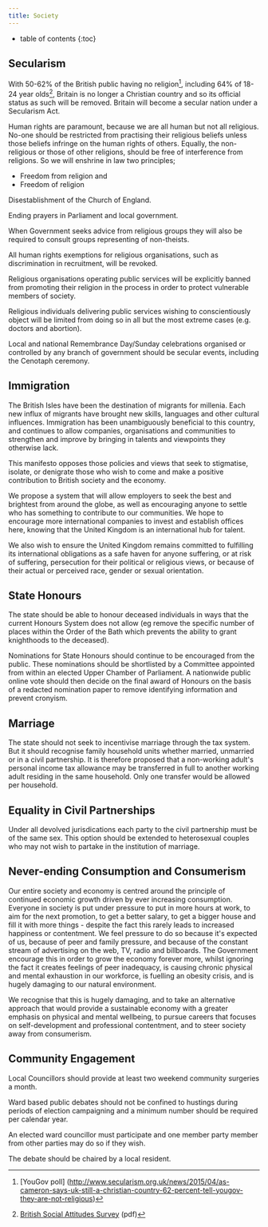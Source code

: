```yaml
---
title: Society
---
```


* table of contents 
{:toc}

## Secularism

With 50-62% of the British public having no religion[^2], including 64% of 18-24 year olds[^1], Britain is no longer a Christian country and so its official status as such will be removed. Britain will become a secular nation under a Secularism Act.

Human rights are paramount, because we are all human but not all religious. No-one should be restricted from practising their religious beliefs unless those beliefs infringe on the human rights of others. Equally, the non-religious or those of other religions, should be free of interference from religions. So we will enshrine in law two principles;

   * Freedom from religion and
   * Freedom of religion

Disestablishment of the Church of England.

Ending prayers in Parliament and local government.

When Government seeks advice from religious groups they will also be required to consult groups representing of non-theists.

All human rights exemptions for religious organisations, such as discrimination in recruitment, will be revoked.

Religious organisations operating public services will be explicitly banned from promoting their religion in the process in order to protect vulnerable members of society.

Religious individuals delivering public services wishing to conscientiously object will be limited from doing so in all but the most extreme cases (e.g. doctors and abortion). 

Local and national Remembrance Day/Sunday celebrations organised or controlled by any branch of government should be secular events, including the Cenotaph ceremony.

## Immigration

The British Isles have been the destination of migrants for millenia. Each new influx of migrants have brought new skills, languages and other cultural influences. Immigration has been unambiguously beneficial to this country, and continues to allow companies, organisations and communities to strengthen and improve by bringing in talents and viewpoints they otherwise lack. 

This manifesto opposes those policies and views that seek to stigmatise, isolate, or denigrate those who wish to come and make a positive contribution to British society and the economy.

We propose a system that will allow employers to seek the best and brightest from around the globe, as well as encouraging anyone to settle who has something to contribute to our communities. We hope to encourage more international companies to invest and establish offices here, knowing that the United Kingdom is an international hub for talent. 

We also wish to ensure the United Kingdom remains committed to fulfilling its international obligations as a safe haven for anyone suffering, or at risk of suffering, persecution for their political or religious views, or because of their actual or perceived race, gender or sexual orientation.

## State Honours

The state should be able to honour deceased individuals in ways that the current Honours System does not allow (eg remove the specific number of places within the Order of the Bath which prevents the ability to grant knighthoods to the deceased). 

Nominations for State Honours should continue to be encouraged from the public. These nominations should be shortlisted by a Committee appointed from within an elected Upper Chamber of Parliament. A nationwide public online vote should then decide on the final award of Honours on the basis of a redacted nomination paper to remove identifying information and prevent cronyism.

## Marriage

The state should not seek to incentivise marriage through the tax system. But it should recognise family household units whether married, unmarried or in a civil partnership. It is therefore proposed that a non-working adult's personal income tax allowance may be transferred in full to another working adult residing in the same household. Only one transfer would be allowed per household.

## Equality in Civil Partnerships

Under all devolved jurisdications each party to the civil partnership must be of the same sex. This option should be extended to heterosexual couples who may not wish to partake in the institution of marriage. 

## Never-ending Consumption and Consumerism

Our entire society and economy is centred around the principle of continued economic growth driven by ever increasing consumption. Everyone in society is put under pressure to put in more hours at work, to aim for the next promotion, to get a better salary, to get a bigger house and fill it with more things - despite the fact this rarely leads to increased happiness or contentment. We feel pressure to do so because it's expected of us, because of peer and family pressure, and because of the constant stream of advertising on the web, TV, radio and billboards. The Government encourage this in order to grow the economy forever more, whilst ignoring the fact it creates feelings of peer inadequacy, is causing chronic physical and mental exhaustion in our workforce, is fuelling an obesity crisis, and is hugely damaging to our natural environment.

We recognise that this is hugely damaging, and to take an alternative approach that would provide a sustainable economy with a greater emphasis on physical and mental wellbeing, to pursue careers that focuses on self-development and professional contentment, and to steer society away from consumerism.


[^1]: [British Social Attitudes Survey](http://ir2.flife.de/data/natcen-social-research/igb_html/pdf/chapters/BSA28_12Religion.pdf) (pdf)

[^2]: [YouGov poll] (http://www.secularism.org.uk/news/2015/04/as-cameron-says-uk-still-a-christian-country-62-percent-tell-yougov-they-are-not-religious)

## Community Engagement

Local Councillors should provide at least two weekend community surgeries a month.

Ward based public debates should not be confined to hustings during periods of election campaigning and a minimum number should be required per calendar year.  

An elected ward councillor must participate and one member party member from other parties may do so if they wish.

The debate should be chaired by a local resident.
